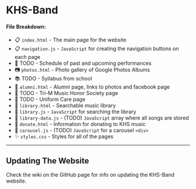 # KHS-Band

#### File Breakdown:
* 📋 `index.html` - The main page for the website
* 📋 `navigation.js` - `JavaScript` for creating the navigation buttons on each page
* 📅 TODO - Schedule of past and upcoming performances
* 📷 `photos.html` - Photo gallery of Google Photos Albums
* 📚 TODO - Syllabus from school
* 🏫 `alumni.html` - Alumni page, links to photos and facebook page
* 🎵 TODO - Tri-M Music Honor Society page
* 👔 TODO - Uniform Care page
* 🎼 `library.html` - Searchable music library
* 🎼 `library.js` - `JavaScript` for searching the library
* 🎼 `library-data.js` - (TODO) `JavaScript` array where all songs are stored
* 💸 `donate.html` - Information for donating to KHS music
* 🎠 `carousel.js` - (TODO) `JavaScript` for a carousel `<div>`
* ✨ `styles.css` - Styles for all of the pages

---
## Updating The Website

Check the wiki on the GitHub page for info on updating the KHS-Band website.